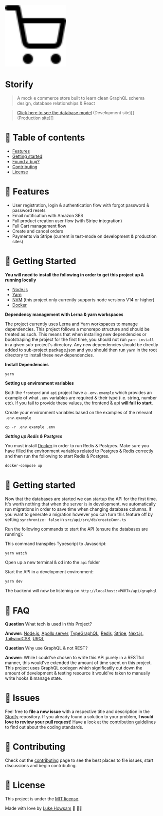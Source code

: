 <p align="left">
  <img src='.github/docs/logo.svg' width='200' />
</p>

# Storify 
> A mock e commerce store built to learn clean GraphQL schema design, database relationships & React

> [Click here to see the database model](TODO)
> (Development site)[]
> (Production site)[]


# :pushpin: Table of contents 
* [Features](#rocket-features)
* [Getting started](#runner-getting-started)
* [Found a bug?](#bug-issues)
* [Contributing](#tada-contributing)
* [License](#closed_book-license)


# :rocket: Features

* User registration, login & authentication flow with forgot password & password resets
* Email notification with Amazon SES 
* Full product creation user flow (with Stripe integration)
* Full Cart management flow
* Create and cancel orders 
* Payments via Stripe (current in test-mode on development & production sites)


# :construction_worker: Getting Started


**You will need to install the following in order to get this project up & running locally**


* [Node.js](https://nodejs.org/en/)
* [Yarn](https://yarnpkg.com/)
* [NVM](https://github.com/nvm-sh/nvm) (this project only currently supports node versions V14 or higher)
* [Docker](https://www.docker.com/)


**Dependency management with Lerna & yarn workspaces** 

The project currently uses [Lerna](https://github.com/lerna/lerna) and [Yarn workspaces](https://classic.yarnpkg.com/lang/en/docs/workspaces/) to manage dependencies. This project follows a monorepo structure and should be treated as such. This means that when installing new dependencies or bootstraping the project for the first time, you should not run `yarn install` in a given sub-project's directory. Any new dependencies should be directly added to sub-project package.json and you should then run `yarn` in the root directory to install these new dependencies.


**Install Dependencies** 

```
yarn
```

**Setting up environment variables** 

Both the `frontend` and `api` project have a `.env.example` which provides an example of what `.env` variables are required & their type (i.e. string, number etc). If you fail to provide these values, the frontend & api **will fail to start**.

Create your environment variables based on the examples of the relevant `.env.example`

```
cp -r .env.example .env 
```

***Setting up Redis & Postgres*** 

You must install [Docker](https://www.docker.com/) in order to run Redis & Postgres. Make sure you have filled the environment variables related to Postgres & Redis correctly and then run the following to start Redis & Postgres.

```bash
docker-compose up 
```

# :runner: Getting started 

Now that the databases are started we can startup the API for the first time. It's worth nothing that when the server is in development, we automatically run migrations in order to save time when changing database columns. If you want to generate a migration however you can turn this feature off by setting `synchronize: false` in `src/api/src/db/createConn.ts`

Run the following commands to start the API (ensure the databases are running): 


This command transpiles Typescript to Javascript:

```bash 
yarn watch
```

Open up a new terminal & cd into the `api` folder


Start the API in a development environment:  

```bash
yarn dev 
```

The backend will now be listening on `http://localhost:<PORT>/api/graphql`


# :postbox: FAQ 

**Question** What tech is used in this Project? 

**Answer:** [Node.js](https://nodejs.org/en/), [Apollo server](https://www.apollographql.com/docs/apollo-server/), [TypeGraphQL](https://typegraphql.com/), [Redis](https://redis.io/), [Stripe](https://stripe.com/en-gb-de), [Next.js](https://nextjs.org/), [TailwindCSS](https://tailwindcss.com/), [URQL](https://formidable.com/open-source/urql/)

**Question** Why use GraphQL & not REST? 

**Answer:** While I could've chosen to write this API purely in a RESTful manner, this would've extended the amount of time spent on this project. This project uses GraphQL codegen which significatlly cut down the amount of development & testing resource it would've taken to manually write hooks & manage state.


# :bug: Issues

Feel free to **file a new issue** with a respective title and description in the [Storify](https://github.com/luke-h1/storify/issues) repository. If you already found a solution to your problem, **I would love to review your pull request**! Have a look at the [contribution guidelines](https://github.com/luke-h1/blob/master/CONTRIBUTING.MD) to find out about the coding standards.


# :tada: Contributing

Check out the [contributing](https://github.com/luke-h1/storify/blob/master/CONTRIBUTING.md) page to see the best places to file issues, start discussions and begin contributing.


# :closed_book: License
This project is under the [MIT license](https://github.com/luke-h1/storify/master/LICENSE.MD).


Made with love by [Luke Howsam](https://github.com/luke-h1) 💜 🚀💥
